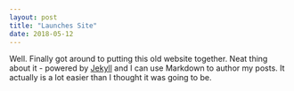 ```yaml
---
layout: post
title: "Launches Site"
date: 2018-05-12
---
```


Well. Finally got around to putting this old website together. 
Neat thing about it - powered by [Jekyll](http://jekyllrb.com)
and I can use Markdown to author my posts. 
It actually is a lot easier than I thought it was going to be.
